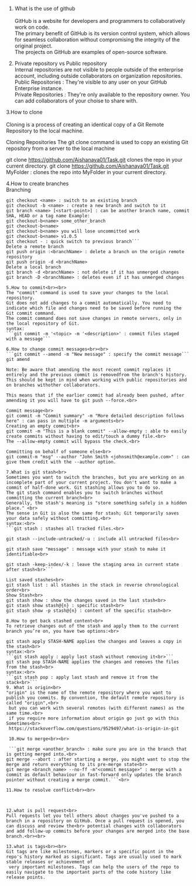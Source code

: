 1. What is the use of github <br><br>
GitHub is a website for developers and programmers to collaboratively work on code.<br>
The primary benefit of GitHub is its version control system, which allows for seamless collaboration without compromising the integrity of the original project.<br>
The projects on GitHub are examples of open-source software.<br>

2. Private repository vs Public repository<br>
Internal repositories are not visible to people outside of the enterprise account, including outside collaborators on organization repositories.<br>
Public Repositories : They're visible to any user on your GitHub Enterprise instance.<br>
Private Repositories : They're only available to the repository owner. You can add collaborators of your choise to share with.<br>

3.How to clone<br><br>
Cloning is a process of creating an identical copy of a Git Remote Repository to the local machine.

Cloning Repositories
The git clone command is used to copy an existing Git repository from a server to the local machine

git clone https://github.com/Aishanaya01/Task.git clones the repo in your current directory.
git clone https://github.com/Aishanaya01/Task.git MyFolder : clones the repo into MyFolder in your current directory.

4.How to create branches<br>
Branching<br>
```git branch <name> : create a new branch while staying on the current branch
git checkout <name> : switch to an existing branch
git checkout -b <name> : create a new branch and switch to it
git branch <name> [<start-point>] : can be another branch name, commit SHA, HEAD or a tag name Example:
git checkout-b<name> some_other_branch
git checkout-b<name> 
git checkout-b<name> you will lose uncommitted work
git checkout-b<name> v1.0.5
git checkout - : quick switch to previous branch```
Delete a remote branch
git push origin :<branchName> : delete a branch on the origin remote repository
git push origin -d <branchName>
Delete a local branch
git branch -d <branchName> : not delete if it has unmerged changes
git branch -D <branchName> : deletes even if it has unmerged changes

5.How to commit<br><br>
The "commit" command is used to save your changes to the local repository.
Git does not add changes to a commit automatically. You need to indicate which file and changes need to be saved before running the Git commit command.
The commit command does not save changes in remote servers, only in the local repository of Git.
syntax:
```git commit -m '<topic> -m '<description>' : commit files staged with a message```

6.How to change commit messages<br><br>
```git commit --amend -m "New message" : specify the commit message```
git amend

Note: Be aware that amending the most recent commit replaces it entirely and the previous commit is removedfrom the branch's history. This should be kept in mind when working with public repositories and on branches withother collaborators.

This means that if the earlier commit had already been pushed, after amending it you will have to git push --force.<br>

Commit message<br>
git commit -m "Commit summary" -m "More detailed description follows here" : can pass in multiple -m arguments<br>
Creating an empty commit<br>
git commit -m "This is a blank commit" --allow-empty : able to easily create commits without having to edit/touch a dummy file.<br>
The --allow-empty commit will bypass the check.<br>

Committing on behalf of someone else<br>
git commit-m "msg" --author "John Smith <johnsmith@example.com>" : can give them credit with the --author option.

7.What is git stash<br> 
Sometimes you want to switch the branches, but you are working on an incomplete part of your current project. You don't want to make a commit of half-done work. Git stashing allows you to do so. 
The git stash command enables you to switch branches without committing the current branch<br>
Generally, the stash's meaning is "store something safely in a hidden place." <br>
The sense in Git is also the same for stash; Git temporarily saves your data safely without committing.<br>
syntax:<br>
```git stash : stashes all tracked files.<br>

git stash --include-untracked/-u : include all untracked files<br>

git stash save "message" : message with your stash to make it identifiable<br>

git stash -keep-index/-k : leave the staging area in current state after stash<br>```

List saved stashes<br>
git stash list : all stashes in the stack in reverse chronological order<br>
Show Stash<br>
git stash show : show the changes saved in the last stash<br>
git stash show stash@{n} : specific stash<br>
git stash show -p stash@{n} : content of the specific stash<br>  

8.How to get back stashed content<br>
To retrieve changes out of the stash and apply them to the current branch you’re on, you have two options:<br>

git stash apply STASH-NAME applies the changes and leaves a copy in the stash<br>
syntax:<br>
```git stash apply : apply last stash without removing it<br>```
git stash pop STASH-NAME applies the changes and removes the files from the stash<br>
syntax:<br>
```git stash pop : apply last stash and remove it from the stack<br>```
9. What is origin<br>
"origin" is the name of the remote repository where you want to publish you commits. By convention, the default remote repository is called "origin",<br>
 but you can work with several remotes (with different names) as the same time.<br>
 if you require more information about origin go just go with this Sometimes<br>
 https://stackoverflow.com/questions/9529497/what-is-origin-in-git

 10.How to merge<br><br>

 ```git merge <another_branch> : make sure you are in the branch that is getting merged into.<br>
git merge --abort : after starting a merge, you might want to stop the merge and return everything to its pre-merge state<br>
git merge <branch_name> --no-ff -m"<commit message>" : merge with a commit as default behaviour in fast-forward only updates the branch pointer without creating a merge commit.```<br>

11.How to resolve conflict<br><br>



12.what is pull request<br>
Pull requests let you tell others about changes you've pushed to a branch in a repository on GitHub. Once a pull request is opened, you can discuss and review the<br> potential changes with collaborators and add follow-up commits before your changes are merged into the base branch.<br><br>

13.what is tags<br><br>
Git tags are like milestones, markers or a specific point in the repo's history marked as significant. Tags are usually used to mark stable releases or achievement of
 very important milestones. Tags can help the users of the repo to easily navigate to the important parts of the code history like release points.



